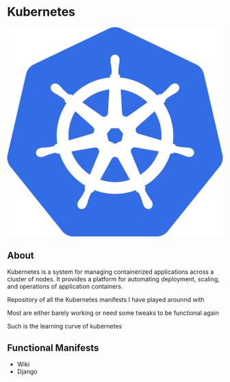 # Kubernetes


![kubernetes](Kubernetes_(container_engine).png)


## About
Kubernetes is a system for managing containerized applications across a cluster of nodes. It provides a platform for automating deployment, scaling, and operations of application containers.

Repository of all the Kubernetes manifests I have played arounnd with

Most are either barely working or need some tweaks to be functional again

Such is the learning curve of kubernetes

## Functional Manifests 
- Wiki
- Django 